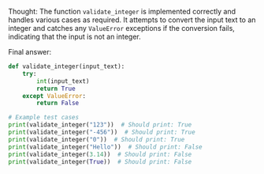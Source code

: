 Thought: The function `validate_integer` is implemented correctly and handles various cases as required. It attempts to convert the input text to an integer and catches any `ValueError` exceptions if the conversion fails, indicating that the input is not an integer.

Final answer:

```python
def validate_integer(input_text):
    try:
        int(input_text)
        return True
    except ValueError:
        return False

# Example test cases
print(validate_integer("123"))  # Should print: True
print(validate_integer("-456"))  # Should print: True
print(validate_integer("0"))  # Should print: True
print(validate_integer("Hello"))  # Should print: False
print(validate_integer(3.14))  # Should print: False
print(validate_integer(True))  # Should print: False
```